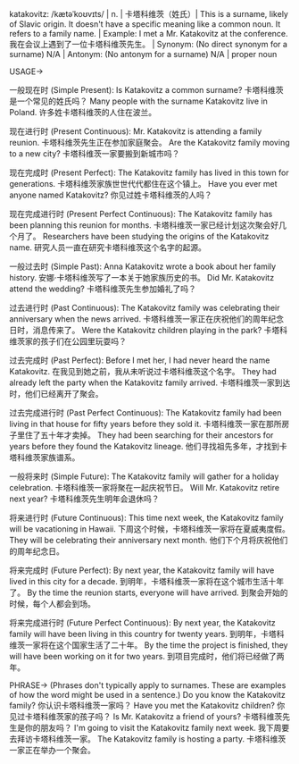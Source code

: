 katakovitz: /kætəˈkoʊvɪts/ | n. | 卡塔科维茨（姓氏）| This is a surname, likely of Slavic origin.  It doesn't have a specific meaning like a common noun.  It refers to a family name. | Example: I met a Mr. Katakovitz at the conference. 我在会议上遇到了一位卡塔科维茨先生。 | Synonym: (No direct synonym for a surname) N/A | Antonym: (No antonym for a surname) N/A | proper noun


USAGE->

一般现在时 (Simple Present):
Is Katakovitz a common surname?  卡塔科维茨是一个常见的姓氏吗？
Many people with the surname Katakovitz live in Poland.  许多姓卡塔科维茨的人住在波兰。

现在进行时 (Present Continuous):
Mr. Katakovitz is attending a family reunion. 卡塔科维茨先生正在参加家庭聚会。
Are the Katakovitz family moving to a new city? 卡塔科维茨一家要搬到新城市吗？

现在完成时 (Present Perfect):
The Katakovitz family has lived in this town for generations. 卡塔科维茨家族世世代代都住在这个镇上。
Have you ever met anyone named Katakovitz? 你见过姓卡塔科维茨的人吗？

现在完成进行时 (Present Perfect Continuous):
The Katakovitz family has been planning this reunion for months.  卡塔科维茨一家已经计划这次聚会好几个月了。
Researchers have been studying the origins of the Katakovitz name. 研究人员一直在研究卡塔科维茨这个名字的起源。

一般过去时 (Simple Past):
Anna Katakovitz wrote a book about her family history. 安娜·卡塔科维茨写了一本关于她家族历史的书。
Did Mr. Katakovitz attend the wedding? 卡塔科维茨先生参加婚礼了吗？

过去进行时 (Past Continuous):
The Katakovitz family was celebrating their anniversary when the news arrived. 卡塔科维茨一家正在庆祝他们的周年纪念日时，消息传来了。
Were the Katakovitz children playing in the park?  卡塔科维茨家的孩子们在公园里玩耍吗？

过去完成时 (Past Perfect):
Before I met her, I had never heard the name Katakovitz. 在我见到她之前，我从未听说过卡塔科维茨这个名字。
They had already left the party when the Katakovitz family arrived.  卡塔科维茨一家到达时，他们已经离开了聚会。


过去完成进行时 (Past Perfect Continuous):
The Katakovitz family had been living in that house for fifty years before they sold it. 卡塔科维茨一家在那所房子里住了五十年才卖掉。
They had been searching for their ancestors for years before they found the Katakovitz lineage. 他们寻找祖先多年，才找到卡塔科维茨家族谱系。


一般将来时 (Simple Future):
The Katakovitz family will gather for a holiday celebration. 卡塔科维茨一家将聚在一起庆祝节日。
Will Mr. Katakovitz retire next year? 卡塔科维茨先生明年会退休吗？

将来进行时 (Future Continuous):
This time next week, the Katakovitz family will be vacationing in Hawaii.  下周这个时候，卡塔科维茨一家将在夏威夷度假。
They will be celebrating their anniversary next month. 他们下个月将庆祝他们的周年纪念日。


将来完成时 (Future Perfect):
By next year, the Katakovitz family will have lived in this city for a decade. 到明年，卡塔科维茨一家将在这个城市生活十年了。
By the time the reunion starts, everyone will have arrived.  到聚会开始的时候，每个人都会到场。

将来完成进行时 (Future Perfect Continuous):
By next year, the Katakovitz family will have been living in this country for twenty years. 到明年，卡塔科维茨一家将在这个国家生活了二十年。
By the time the project is finished, they will have been working on it for two years.  到项目完成时，他们将已经做了两年。



PHRASE-> (Phrases don't typically apply to surnames.  These are examples of how the word might be used in a sentence.)
Do you know the Katakovitz family? 你认识卡塔科维茨一家吗？
Have you met the Katakovitz children? 你见过卡塔科维茨家的孩子吗？
Is Mr. Katakovitz a friend of yours?  卡塔科维茨先生是你的朋友吗？
I'm going to visit the Katakovitz family next week. 我下周要去拜访卡塔科维茨一家。
The Katakovitz family is hosting a party. 卡塔科维茨一家正在举办一个聚会。
